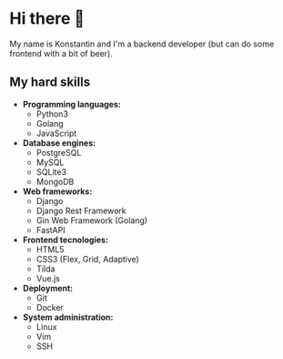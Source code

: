 
# Hi there 👋
My name is Konstantin and I'm a backend developer (but can do some frontend with a bit of beer).
## My hard skills
- **Programming languages:**
  - Python3
  - Golang
  - JavaScript
- **Database engines:**
  - PostgreSQL
  - MySQL
  - SQLite3
  - MongoDB
- **Web frameworks:**
  - Django
  - Django Rest Framework
  - Gin Web Framework (Golang)
  - FastAPI
- **Frontend tecnologies:**
  - HTML5
  - CSS3 (Flex, Grid, Adaptive)
  - Tilda
  - Vue.js
- **Deployment:**
  - Git
  - Docker
 - **System administration:** 
   - Linux
   - Vim
   - SSH
<!--
**guff192/guff192** is a ✨ _special_ ✨ repository because its `README.md` (this file) appears on your GitHub profile.

Here are some ideas to get you started:

- 🔭 I’m currently working on ...
- 🌱 I’m currently learning ...
- 👯 I’m looking to collaborate on ...
- 🤔 I’m looking for help with ...
- 💬 Ask me about ...
- 📫 How to reach me: ...
- 😄 Pronouns: ...
- ⚡ Fun fact: ...
-->
